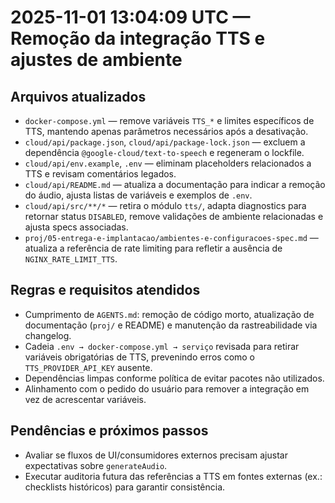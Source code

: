 <!-- CHANGELOG/20251101130409.md -->
# 2025-11-01 13:04:09 UTC — Remoção da integração TTS e ajustes de ambiente

## Arquivos atualizados
- `docker-compose.yml` — remove variáveis `TTS_*` e limites específicos de TTS, mantendo apenas parâmetros necessários após a desativação.
- `cloud/api/package.json`, `cloud/api/package-lock.json` — excluem a dependência `@google-cloud/text-to-speech` e regeneram o lockfile.
- `cloud/api/env.example`, `.env` — eliminam placeholders relacionados a TTS e revisam comentários legados.
- `cloud/api/README.md` — atualiza a documentação para indicar a remoção do áudio, ajusta listas de variáveis e exemplos de `.env`.
- `cloud/api/src/**/*` — retira o módulo `tts/`, adapta diagnostics para retornar status `DISABLED`, remove validações de ambiente relacionadas e ajusta specs associadas.
- `proj/05-entrega-e-implantacao/ambientes-e-configuracoes-spec.md` — atualiza a referência de rate limiting para refletir a ausência de `NGINX_RATE_LIMIT_TTS`.

## Regras e requisitos atendidos
- Cumprimento de `AGENTS.md`: remoção de código morto, atualização de documentação (`proj/` e README) e manutenção da rastreabilidade via changelog.
- Cadeia `.env → docker-compose.yml → serviço` revisada para retirar variáveis obrigatórias de TTS, prevenindo erros como o `TTS_PROVIDER_API_KEY` ausente.
- Dependências limpas conforme política de evitar pacotes não utilizados.
- Alinhamento com o pedido do usuário para remover a integração em vez de acrescentar variáveis.

## Pendências e próximos passos
- Avaliar se fluxos de UI/consumidores externos precisam ajustar expectativas sobre `generateAudio`.
- Executar auditoria futura das referências a TTS em fontes externas (ex.: checklists históricos) para garantir consistência.
